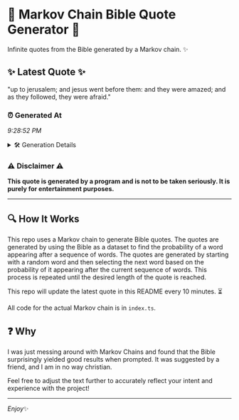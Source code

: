 # 📖 Markov Chain Bible Quote Generator 📖

Infinite quotes from the Bible generated by a Markov chain. ✨

## ✨ Latest Quote ✨
"up to jerusalem; and jesus went before them: and they were amazed; and as they followed, they were afraid."

### ⏰ Generated At
*9:28:52 PM*

<details>
    <summary>🛠️ Generation Details</summary>
    <p>
        <strong>🌱 Seed:</strong> up<br>
        <strong>🔄 Iterations:</strong> 18<br>
        <strong>📜 Context History:</strong><br>[ up ]: to<br>[ up, to ]: jerusalem;<br>[ up, to, jerusalem; ]: and<br>[ up, to, jerusalem;, and ]: jesus<br>[ up, to, jerusalem;, and, jesus ]: went<br>[ up, to, jerusalem;, and, jesus, went ]: before<br>[ to, jerusalem;, and, jesus, went, before ]: them:<br>[ jerusalem;, and, jesus, went, before, them: ]: and<br>[ and, jesus, went, before, them:, and ]: they<br>[ jesus, went, before, them:, and, they ]: were<br>[ went, before, them:, and, they, were ]: amazed;<br>[ before, them:, and, they, were, amazed; ]: and<br>[ them:, and, they, were, amazed;, and ]: as<br>[ and, they, were, amazed;, and, as ]: they<br>[ they, were, amazed;, and, as, they ]: followed,<br>[ were, amazed;, and, as, they, followed, ]: they<br>[ amazed;, and, as, they, followed,, they ]: were<br>[ and, as, they, followed,, they, were ]: afraid.<br>
    </p>
</details>

### ⚠️ Disclaimer ⚠️
**This quote is generated by a program and is not to be taken seriously. It is purely for entertainment purposes.**

---

## 🔍 How It Works

This repo uses a Markov chain to generate Bible quotes. The quotes are generated by using the Bible as a dataset to find the probability of a word appearing after a sequence of words. The quotes are generated by starting with a random word and then selecting the next word based on the probability of it appearing after the current sequence of words. This process is repeated until the desired length of the quote is reached.

This repo will update the latest quote in this README every 10 minutes. ⏳

All code for the actual Markov chain is in `index.ts`.

## ❓ Why

I was just messing around with Markov Chains and found that the Bible surprisingly yielded good results when prompted. 
It was suggested by a friend, and I am in no way christian.

Feel free to adjust the text further to accurately reflect your intent and experience with the project!

---

*Enjoy*✨
